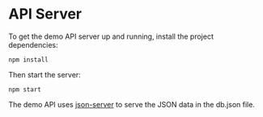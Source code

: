 
# API Server

To get the demo API server up and running, install the project dependencies:

```
npm install
```

Then start the server:

```
npm start
```

The demo API uses [json-server](https://github.com/typicode/json-server) to serve the JSON data in the db.json file.
